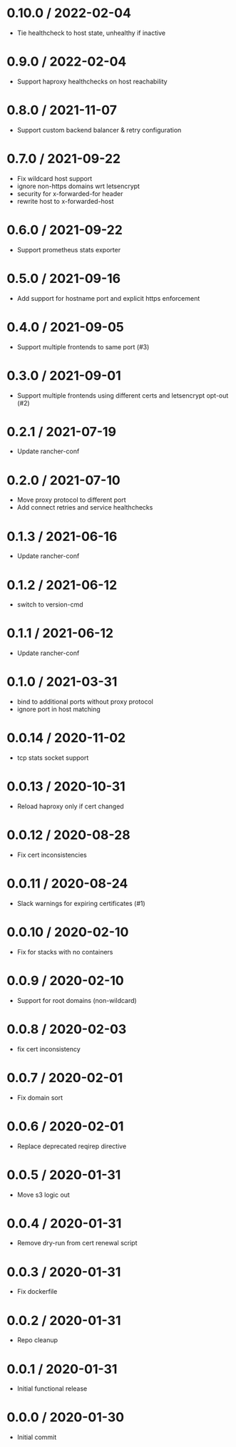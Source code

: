 
0.10.0 / 2022-02-04
==================

  * Tie healthcheck to host state, unhealthy if inactive

0.9.0 / 2022-02-04
==================

  * Support haproxy healthchecks on host reachability

0.8.0 / 2021-11-07
==================

  * Support custom backend balancer & retry configuration

0.7.0 / 2021-09-22
==================

  * Fix wildcard host support
  * ignore non-https domains wrt letsencrypt
  * security for x-forwarded-for header
  * rewrite host to x-forwarded-host

0.6.0 / 2021-09-22
==================

  * Support prometheus stats exporter

0.5.0 / 2021-09-16
==================

  * Add support for hostname port and explicit https enforcement

0.4.0 / 2021-09-05
==================

  * Support multiple frontends to same port (#3)

0.3.0 / 2021-09-01
===================

  * Support multiple frontends using different certs and letsencrypt opt-out (#2)

0.2.1 / 2021-07-19
==================

  * Update rancher-conf

0.2.0 / 2021-07-10
==================

  * Move proxy protocol to different port
  * Add connect retries and service healthchecks

0.1.3 / 2021-06-16
==================

  * Update rancher-conf

0.1.2 / 2021-06-12
==================

  * switch to version-cmd

0.1.1 / 2021-06-12
==================

  * Update rancher-conf

0.1.0 / 2021-03-31
==================

  * bind to additional ports without proxy protocol
  * ignore port in host matching

0.0.14 / 2020-11-02
==================

  * tcp stats socket support

0.0.13 / 2020-10-31
==================

  * Reload haproxy only if cert changed

0.0.12 / 2020-08-28
===================

  * Fix cert inconsistencies

0.0.11 / 2020-08-24
===================

  * Slack warnings for expiring certificates (#1)

0.0.10 / 2020-02-10
===================

  * Fix for stacks with no containers

0.0.9 / 2020-02-10
==================

  * Support for root domains (non-wildcard)

0.0.8 / 2020-02-03
==================

  * fix cert inconsistency

0.0.7 / 2020-02-01
==================

  * Fix domain sort

0.0.6 / 2020-02-01
==================

  * Replace deprecated reqirep directive

0.0.5 / 2020-01-31
==================

  * Move s3 logic out

0.0.4 / 2020-01-31
==================

  * Remove dry-run from cert renewal script

0.0.3 / 2020-01-31
==================

  * Fix dockerfile

0.0.2 / 2020-01-31
==================

  * Repo cleanup

0.0.1 / 2020-01-31
==================

  * Initial functional release

0.0.0 / 2020-01-30
==================

  * Initial commit
